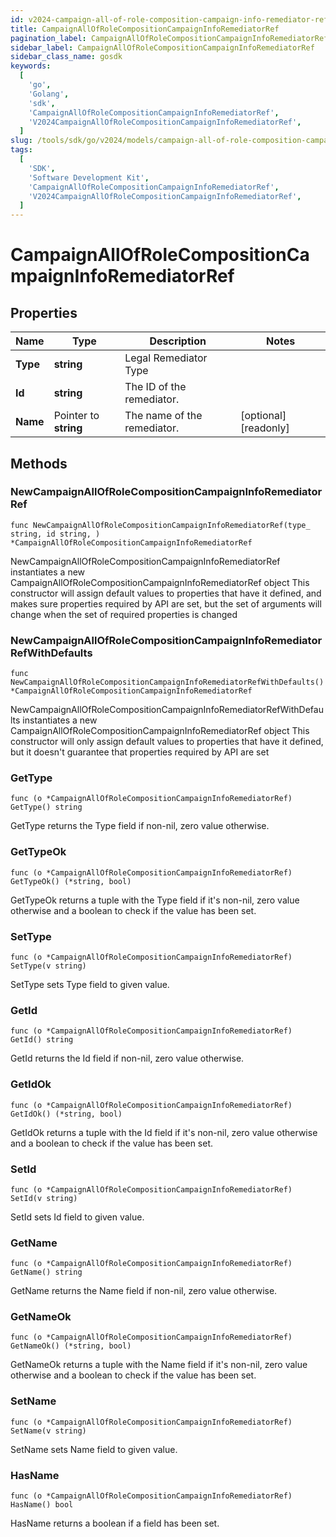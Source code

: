 ```yaml
---
id: v2024-campaign-all-of-role-composition-campaign-info-remediator-ref
title: CampaignAllOfRoleCompositionCampaignInfoRemediatorRef
pagination_label: CampaignAllOfRoleCompositionCampaignInfoRemediatorRef
sidebar_label: CampaignAllOfRoleCompositionCampaignInfoRemediatorRef
sidebar_class_name: gosdk
keywords:
  [
    'go',
    'Golang',
    'sdk',
    'CampaignAllOfRoleCompositionCampaignInfoRemediatorRef',
    'V2024CampaignAllOfRoleCompositionCampaignInfoRemediatorRef',
  ]
slug: /tools/sdk/go/v2024/models/campaign-all-of-role-composition-campaign-info-remediator-ref
tags:
  [
    'SDK',
    'Software Development Kit',
    'CampaignAllOfRoleCompositionCampaignInfoRemediatorRef',
    'V2024CampaignAllOfRoleCompositionCampaignInfoRemediatorRef',
  ]
---
```


# CampaignAllOfRoleCompositionCampaignInfoRemediatorRef

## Properties

| Name | Type | Description | Notes |
| --- | --- | --- | --- |
| **Type** | **string** | Legal Remediator Type |
| **Id** | **string** | The ID of the remediator. |
| **Name** | Pointer to **string** | The name of the remediator. | [optional] [readonly] |

## Methods

### NewCampaignAllOfRoleCompositionCampaignInfoRemediatorRef

`func NewCampaignAllOfRoleCompositionCampaignInfoRemediatorRef(type_ string, id string, ) *CampaignAllOfRoleCompositionCampaignInfoRemediatorRef`

NewCampaignAllOfRoleCompositionCampaignInfoRemediatorRef instantiates a new CampaignAllOfRoleCompositionCampaignInfoRemediatorRef object This constructor will assign default values to properties that have it defined, and makes sure properties required by API are set, but the set of arguments will change when the set of required properties is changed

### NewCampaignAllOfRoleCompositionCampaignInfoRemediatorRefWithDefaults

`func NewCampaignAllOfRoleCompositionCampaignInfoRemediatorRefWithDefaults() *CampaignAllOfRoleCompositionCampaignInfoRemediatorRef`

NewCampaignAllOfRoleCompositionCampaignInfoRemediatorRefWithDefaults instantiates a new CampaignAllOfRoleCompositionCampaignInfoRemediatorRef object This constructor will only assign default values to properties that have it defined, but it doesn't guarantee that properties required by API are set

### GetType

`func (o *CampaignAllOfRoleCompositionCampaignInfoRemediatorRef) GetType() string`

GetType returns the Type field if non-nil, zero value otherwise.

### GetTypeOk

`func (o *CampaignAllOfRoleCompositionCampaignInfoRemediatorRef) GetTypeOk() (*string, bool)`

GetTypeOk returns a tuple with the Type field if it's non-nil, zero value otherwise and a boolean to check if the value has been set.

### SetType

`func (o *CampaignAllOfRoleCompositionCampaignInfoRemediatorRef) SetType(v string)`

SetType sets Type field to given value.

### GetId

`func (o *CampaignAllOfRoleCompositionCampaignInfoRemediatorRef) GetId() string`

GetId returns the Id field if non-nil, zero value otherwise.

### GetIdOk

`func (o *CampaignAllOfRoleCompositionCampaignInfoRemediatorRef) GetIdOk() (*string, bool)`

GetIdOk returns a tuple with the Id field if it's non-nil, zero value otherwise and a boolean to check if the value has been set.

### SetId

`func (o *CampaignAllOfRoleCompositionCampaignInfoRemediatorRef) SetId(v string)`

SetId sets Id field to given value.

### GetName

`func (o *CampaignAllOfRoleCompositionCampaignInfoRemediatorRef) GetName() string`

GetName returns the Name field if non-nil, zero value otherwise.

### GetNameOk

`func (o *CampaignAllOfRoleCompositionCampaignInfoRemediatorRef) GetNameOk() (*string, bool)`

GetNameOk returns a tuple with the Name field if it's non-nil, zero value otherwise and a boolean to check if the value has been set.

### SetName

`func (o *CampaignAllOfRoleCompositionCampaignInfoRemediatorRef) SetName(v string)`

SetName sets Name field to given value.

### HasName

`func (o *CampaignAllOfRoleCompositionCampaignInfoRemediatorRef) HasName() bool`

HasName returns a boolean if a field has been set.
